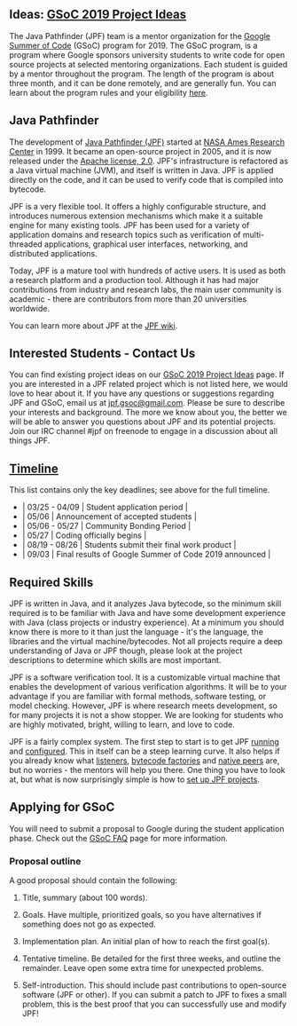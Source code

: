 ## Ideas: [GSoC 2019 Project Ideas](./GSoC-2019-Project-Ideas.md)

The Java Pathfinder (JPF) team is a mentor organization for the [Google Summer of Code](https://developers.google.com/open-source/gsoc/) (GSoC) program for 2019. The GSoC program, is a program where Google sponsors university students to write code for open source projects at selected mentoring organizations. Each student is guided by a mentor throughout the program. The length of the program is about three month, and it can be done remotely, and are generally fun. You can learn about the program rules and your eligibility [here](https://summerofcode.withgoogle.com/rules/).

## Java Pathfinder ##

The development of [Java Pathfinder (JPF)](https://github.com/javapathfinder/jpf-core/wiki)  started at [NASA Ames Research Center](http://www.nasa.gov/centers/ames/home/index.html) in 1999. It became an open-source project in 2005, and it is now released under the [Apache license, 2.0](http://www.apache.org/licenses/LICENSE-2.0). JPF's infrastructure is refactored as a Java virtual machine (JVM), and itself is written in Java. JPF is applied directly on the code, and it can be used to verify code that is compiled into bytecode.

JPF is a very flexible tool. It offers a highly configurable structure, and introduces numerous extension mechanisms which make it a suitable engine for many existing tools. JPF has been used for a variety of application domains and research topics such as verification of multi-threaded applications, graphical user interfaces, networking, and distributed applications. 

Today, JPF is a mature tool with hundreds of active users. It is used as both a research platform and a production tool. Although it has had major contributions from industry and research labs, the main user community is academic - there are contributors from more than 20 universities worldwide.

You can learn more about JPF at the [JPF wiki](https://github.com/javapathfinder/jpf-core/wiki).

## Interested Students - Contact Us ##

You can find existing project ideas on our [GSoC 2019 Project Ideas](./GSoC-2019-Project-Ideas.md) page. If you are interested in a JPF related project which is not listed here, we would love to hear about it. If you have any questions or suggestions regarding JPF and GSoC, email us at jpf.gsoc@gmail.com. Please be sure to describe your interests and background. The more we know about you, the better we will be able to answer you questions about JPF and its potential projects. Join our IRC channel #jpf on freenode to engage in a discussion about all things JPF.

## [Timeline](https://summerofcode.withgoogle.com/how-it-works/#timeline) ##

This list contains only the key deadlines; see above for the full timeline.

* | 03/25 - 04/09 | Student application period |
* | 05/06 | Announcement of accepted students |
* | 05/06 - 05/27 | Community Bonding Period |
* | 05/27 | Coding officially begins |
* | 08/19 - 08/26 | Students submit their final work product |
* | 09/03 | Final results of Google Summer of Code 2019 announced |

## Required Skills ##

JPF is written in Java, and it analyzes Java bytecode, so the minimum skill required is to be familiar with Java and have some development experience with Java (class projects or industry experience). At a minimum you should know there is more to it than just the language - it's the language, the libraries and the virtual machine/bytecodes. Not all projects require a deep understanding of Java or JPF though, please look at the project descriptions to determine which skills are most important.

JPF is a software verification tool. It is a customizable virtual machine that enables the development of various verification algorithms. It will be to your advantage if you are familiar with formal methods, software testing, or model checking. However, JPF is where research meets development, so for many projects it is not a show stopper. We are looking for students who are highly motivated, bright, willing to learn, and love to code.

JPF is a fairly complex system. The first step to start is to get JPF [running](../user/Running-JPF.md) and [configured](../user/Configuring-JPF.md). This in itself can be a steep learning curve. It also helps if you already know what [listeners](../devel/Listeners.md), [bytecode factories](../devel/Bytecode-Factories.md) and [native peers](../devel/Model-Java-Interface.md) are, but no worries - the mentors will help you there. One thing you have to look at, but what is now surprisingly simple is how to [set up JPF projects](../devel/create_project.md).

## Applying for GSoC ##

You will need to submit a proposal to Google during the student application phase. Check out the [GSoC FAQ](https://developers.google.com/open-source/gsoc/faq) page for more information. 

### Proposal outline

A good proposal should contain the following:

1. Title, summary (about 100 words).

2. Goals. Have multiple, prioritized goals, so you have alternatives if something does not go as expected.

3. Implementation plan. An initial plan of how to reach the first goal(s).

4. Tentative timeline. Be detailed for the first three weeks, and outline the remainder. Leave open some extra time for unexpected problems.

5. Self-introduction. This should include past contributions to open-source software (JPF or other). If you can submit a patch to JPF to fixes a small problem, this is the best proof that you can successfully use and modify JPF!
